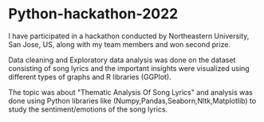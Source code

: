 # Python-hackathon-2022

I have participated in a hackathon conducted by Northeastern University, San Jose, US, along with my team members and won second prize. 

Data cleaning and Exploratory data analysis was done on the dataset consisting of song lyrics and the important insights were visualized using different types of graphs and R libraries (GGPlot).

The topic was about "Thematic Analysis Of Song Lyrics" and analysis was done using Python libraries like (Numpy,Pandas,Seaborn,Nltk,Matplotlib) to study the sentiment/emotions of the song lyrics.
